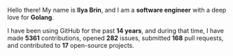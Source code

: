 Hello there! My name is **Ilya Brin**, and I am a **software engineer** with a deep love for **Golang**.

I have been using GitHub for the past **14 years**, and during that time, I have made **5361** contributions, opened **282** issues, submitted **168** pull requests, and contributed to **17** open-source projects.

